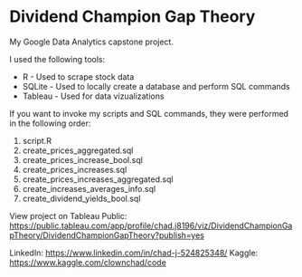 # Dividend Champion Gap Theory

My Google Data Analytics capstone project. 

I used the following tools:
- R - Used to scrape stock data
- SQLite - Used to locally create a database and perform SQL commands
- Tableau - Used for data vizualizations

If you want to invoke my scripts and SQL commands, they were performed in the following order:
1. script.R
2. create_prices_aggregated.sql
3. create_prices_increase_bool.sql
4. create_prices_increases.sql
5. create_prices_increases_aggregated.sql
6. create_increases_averages_info.sql
7. create_dividend_yields_bool.sql

View project on Tableau Public: https://public.tableau.com/app/profile/chad.j8196/viz/DividendChampionGapTheory/DividendChampionGapTheory?publish=yes

LinkedIn: https://www.linkedin.com/in/chad-j-524825348/
Kaggle: https://www.kaggle.com/clownchad/code
